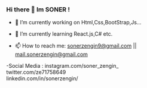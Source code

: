 ### Hi there 👋 Im SONER !

<!--
**soner909/soner909** is a ✨ _special_ ✨ repository because its `README.md` (this file) appears on your GitHub profile.

Here are some ideas to get you started: -->

- 🔭 I’m currently working on Html,Css,BootStrap,Js...

- 🌱 I’m currently learning  React.js,C# etc.

- 📫 How to reach me: sonerzengin9@gmail.com || mail.sonerzengin@gmail.com

-Social Media : instagram.com/soner_zengin_ <br>
                twitter.com/ze71758649 <br>
                linkedin.com/in/sonerzengin/


